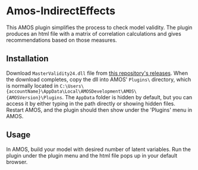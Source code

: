 Amos-IndirectEffects
============================

This AMOS plugin simplifies the process to check model validity. The plugin produces an html file with a matrix of correlation calculations and gives recommendations based on those measures.

Installation
------------
Download `MasterValidity24.dll` file from [this repository's releases](https://github.com/john-lim/MasterValidity24/releases/tag/v1.24.1).
When the download completes, copy the dll into AMOS' `Plugins\` directory, which is normally located in 
`C:\Users\{accountName}\AppData\Local\AMOSDevelopment\AMOS\{AMOSVersion}\Plugins`. The `AppData` folder is hidden by default, but you can access it by either typing in the path directly or showing hidden files.
Restart AMOS, and the plugin should then show under the 'Plugins' menu in AMOS.

Usage
-----
In AMOS, build your model with desired number of latent variables. Run the plugin under the plugin menu and the html file pops up in your default browser.

